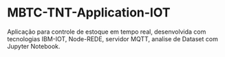 # MBTC-TNT-Application-IOT
Aplicação para controle de estoque em tempo real, desenvolvida com tecnologias IBM-IOT, Node-REDE, servidor MQTT, analise de Dataset com Jupyter Notebook. 
